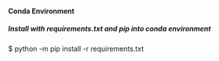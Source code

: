 


#### Conda Environment 

##### Install with requirements.txt and pip into conda environment

$ python -m pip install -r requirements.txt
